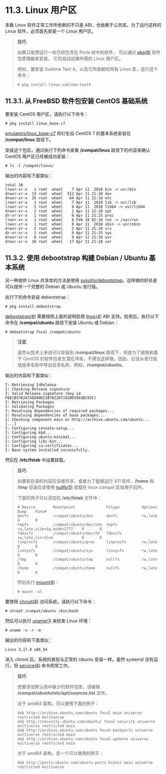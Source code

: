 # 11.3. Linux 用户区

多数 Linux 软件正常工作所依赖的不只是 ABI，也依赖于公共库。为了运行这样的 Linux 软件，必须首先安装一个 Linux 用户区。

>**技巧**
>
>如果只是想运行一些已经包含在 Ports 树中的软件， 可以通过 [pkg(8)](https://man.freebsd.org/cgi/man.cgi?query=pkg&sektion=8&format=html) 软件包管理器来安装， 它将自动设置所需的 Linux 用户区。
>
>例如，要安装 Sublime Text 4，以及它所依赖的所有 Linux 库，运行这个命令：
>
>```
># pkg install linux-sublime-text4
>```

## 11.3.1. 从 FreeBSD 软件包安装 CentOS 基础系统

要安装 CentOS 用户区，请执行以下命令：

```
# pkg install linux_base-c7
```

[emulators/linux_base-c7](https://cgit.freebsd.org/ports/tree/emulators/linux_base-c7/) 将衍生自 CentOS 7 的基本系统安装在 **/compat/linux** 路径下。

安装这个包后，通过执行下列命令查看 **/compat/linux** 路径下的内容来确认 CentOS 用户区已经被成功安装：

```
# ls -l /compat/linux/
```

输出的内容和下面类似：

```
total 30
lrwxr-xr-x   1 root  wheel    7 Apr 11  2018 bin -> usr/bin
drwxr-xr-x  13 root  wheel  512 Apr 11 21:10 dev
drwxr-xr-x  25 root  wheel   64 Apr 11 21:10 etc
lrwxr-xr-x   1 root  wheel    7 Apr 11  2018 lib -> usr/lib
lrwxr-xr-x   1 root  wheel    9 Apr 11  2018 lib64 -> usr/lib64
drwxr-xr-x   2 root  wheel    2 Apr 11 21:10 opt
dr-xr-xr-x   1 root  wheel    0 Apr 11 21:25 proc
lrwxr-xr-x   1 root  wheel    8 Feb 18 02:10 run -> /var/run
lrwxr-xr-x   1 root  wheel    8 Apr 11  2018 sbin -> usr/sbin
drwxr-xr-x   2 root  wheel    2 Apr 11 21:10 srv
dr-xr-xr-x   1 root  wheel    0 Apr 11 21:25 sys
drwxr-xr-x   8 root  wheel    9 Apr 11 21:10 usr
drwxr-xr-x  16 root  wheel   17 Apr 11 21:10 var
```

## 11.3.2. 使用 debootstrap 构建 Debian / Ubuntu 基本系统

另一种提供 Linux 共享库的方法是使用 [sysutils/debootstrap](https://cgit.freebsd.org/ports/tree/sysutils/debootstrap/)。这样做的好处是可以提供一个完整的 Debian 或 Ubuntu 发行版。

执行下列命令安装 debootstrap：

```
# pkg install debootstrap
```

[debootstrap(8)](https://man.freebsd.org/cgi/man.cgi?query=debootstrap&sektion=8&format=html) 需要按照上面的说明启用 [linux(4)](https://man.freebsd.org/cgi/man.cgi?query=linux&sektion=4&format=html) ABI 支持。启用后，执行以下命令在 **/compat/ubuntu** 路径下安装 Ubuntu 或 Debian：

```
# debootstrap focal /compat/ubuntu
```

>**注意**
>
>虽然从技术上来说可以安装到 **/compat/linux** 路径下，但是为了避免和基于 CentOS 的软件包发生潜在冲突，不建议这样做。因此，应该从发行版或版本名称中导出目录名称，例如，**/compat/ubuntu**。

输出的内容和下面类似：

```
I: Retrieving InRelease
I: Checking Release signature
I: Valid Release signature (key id F6ECB3762474EDA9D21B7022871920D1991BC93C)
I: Retrieving Packages
I: Validating Packages
I: Resolving dependencies of required packages...
I: Resolving dependencies of base packages...
I: Checking component main on http://archive.ubuntu.com/ubuntu...
[...]
I: Configuring console-setup...
I: Configuring kbd...
I: Configuring ubuntu-minimal...
I: Configuring libc-bin...
I: Configuring ca-certificates...
I: Base system installed successfully.
```

然后在 **/etc/fstab** 中设置挂载。

>**技巧**
>
>如果家目录的内容应该被共享，或者为了能够运行 X11 软件，**/home** 和 **/tmp** 目录应该使用 [nullfs(5)](https://man.freebsd.org/cgi/man.cgi?query=nullfs&sektion=5&format=html) 挂载在 linux compat 区域用于回环。
>
>下面的例子可以添加在 **/etc/fstab** 文件中：
>
>```
># Device        Mountpoint              FStype          Options                      Dump    Pass#
>devfs           /compat/ubuntu/dev      devfs           rw,late                      0       0
>tmpfs           /compat/ubuntu/dev/shm  tmpfs           rw,late,size=1g,mode=1777    0       0
>fdescfs         /compat/ubuntu/dev/fd   fdescfs         rw,late,linrdlnk             0       0
>linprocfs       /compat/ubuntu/proc     linprocfs       rw,late                      0       0
>linsysfs        /compat/ubuntu/sys      linsysfs        rw,late                      0       0
>/tmp            /compat/ubuntu/tmp      nullfs          rw,late                      0       0
>/home           /compat/ubuntu/home     nullfs          rw,late                      0       0
>```
>
>然后执行 [mount(8)](https://man.freebsd.org/cgi/man.cgi?query=mount&sektion=8&format=html)：
>
>```
># mount -al
>```

要使用 [chroot(8)](https://man.freebsd.org/cgi/man.cgi?query=chroot&sektion=8&format=html) 访问系统，请执行以下命令：

```
# chroot /compat/ubuntu /bin/bash
```

然后可以执行 [uname(1)](https://man.freebsd.org/cgi/man.cgi?query=uname&sektion=1&format=html) 来检查 Linux 环境：

```
# uname -s -r -m
```

输出的内容和下面类似：

```
Linux 3.17.0 x86_64
```

进入 chroot 后，系统的表现与正常的 Ubuntu 安装一样。虽然 systemd 没有运行，但 [service(8)](https://man.freebsd.org/cgi/man.cgi?query=service&sektion=8&format=html) 命令照常工作。

>**技巧**
>
>想要添加默认库中缺少的软件包库，请编辑 **/compat/ubuntu/etc/apt/sources.list** 文件。
>
>对于 amd64 架构，可以使用下面的例子：
>
>```
>deb http://archive.ubuntu.com/ubuntu focal main universe restricted multiverse
>deb http://security.ubuntu.com/ubuntu/ focal-security universe multiverse restricted main
>deb http://archive.ubuntu.com/ubuntu focal-backports universe multiverse restricted main
>deb http://archive.ubuntu.com/ubuntu focal-updates universe multiverse restricted main
>```
>
>对于 amd64 架构，另一个可以使用的例子：
>
>```
>deb http://ports.ubuntu.com/ubuntu-ports bionic main universe restricted multiverse
>```
